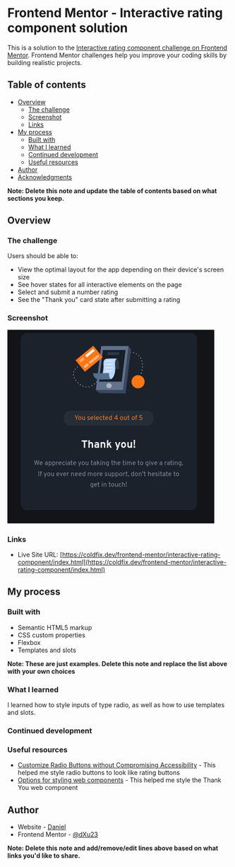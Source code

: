 # Frontend Mentor - Interactive rating component solution

This is a solution to the [Interactive rating component challenge on Frontend Mentor](https://www.frontendmentor.io/challenges/interactive-rating-component-koxpeBUmI). Frontend Mentor challenges help you improve your coding skills by building realistic projects. 

## Table of contents

- [Overview](#overview)
  - [The challenge](#the-challenge)
  - [Screenshot](#screenshot)
  - [Links](#links)
- [My process](#my-process)
  - [Built with](#built-with)
  - [What I learned](#what-i-learned)
  - [Continued development](#continued-development)
  - [Useful resources](#useful-resources)
- [Author](#author)
- [Acknowledgments](#acknowledgments)

**Note: Delete this note and update the table of contents based on what sections you keep.**

## Overview

### The challenge

Users should be able to:

- View the optimal layout for the app depending on their device's screen size
- See hover states for all interactive elements on the page
- Select and submit a number rating
- See the "Thank you" card state after submitting a rating

### Screenshot

![](./screenshot.png)

### Links

- Live Site URL: [https://coldfix.dev/frontend-mentor/interactive-rating-component/index.html](https://coldfix.dev/frontend-mentor/interactive-rating-component/index.html)

## My process

### Built with

- Semantic HTML5 markup
- CSS custom properties
- Flexbox
- Templates and slots

**Note: These are just examples. Delete this note and replace the list above with your own choices**

### What I learned

I learned how to style inputs of type radio, as well as how to use templates and slots.

### Continued development

### Useful resources

- [Customize Radio Buttons without Compromising Accessibility](https://blog.bitsrc.io/customise-radio-buttons-without-compromising-accessibility-b03061b5ba93) - This helped me style radio buttons to look like rating buttons
- [Options for styling web components](https://nolanlawson.com/2021/01/03/options-for-styling-web-components/) - This helped me style the Thank You web component

## Author

- Website - [Daniel](https://coldfix.dev)
- Frontend Mentor - [@dXu23](https://www.frontendmentor.io/profile/dXu23)

**Note: Delete this note and add/remove/edit lines above based on what links you'd like to share.**

